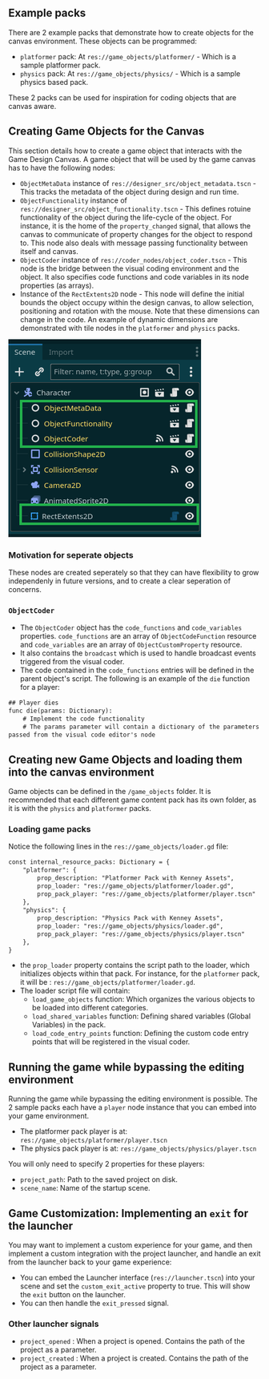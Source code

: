 ## Example packs

There are 2 example packs that demonstrate how to create objects for the canvas environment. These objects can be programmed:

* `platformer` pack: At `res://game_objects/platformer/` - Which is a sample platformer pack.
* `physics` pack: At `res://game_objects/physics/` - Which is a sample physics based pack.

These 2 packs can be used for inspiration for coding objects that are canvas aware.

## Creating Game Objects for the Canvas

This section details how to create a game object that interacts with the Game Design Canvas. A game object that will be used by the game canvas has to have the following nodes:

* `ObjectMetaData` instance of `res://designer_src/object_metadata.tscn` - This tracks the metadata of the object during design and run time.
* `ObjectFunctionality` instance of `res://designer_src/object_functionality.tscn` - This defines rotuine functionality of the object during the life-cycle of the object. For instance, it is the home of the `property_changed` signal, that allows the canvas to communicate of property changes for the object to respond to. This node also deals with message passing functionality between itself and canvas.
* `ObjectCoder` instance of `res://coder_nodes/object_coder.tscn` - This node is the bridge between the visual coding environment and the object. It also specifies code functions and code variables in its node properties (as arrays).
* Instance of the `RectExtents2D` node - This node will define the initial bounds the object occupy within the design canvas, to allow selection, positioning and rotation with the mouse. Note that these dimensions can change in the code. An example of dynamic dimensions are demonstrated with tile nodes in the `platformer` and `physics` packs.

![Node demonstration](images/canvas_node_components.png?raw=true "Node demonstration")

### Motivation for seperate objects

These nodes are created seperately so that they can have flexibility to grow independenly in future versions, and to create a clear seperation of concerns.

### `ObjectCoder`

* The `ObjectCoder` object has the `code_functions` and `code_variables` properties. `code_functions` are an array of  `ObjectCodeFunction` resource and `code_variables` are an array of `ObjectCustomProperty` resource.
* It also contains the `broadcast` which is used to handle broadcast events triggered from the visual coder.
* The code contained in the `code_functions` entries will be defined in the parent object's script. The following is an example of the `die` function for a player:

```gdscript
## Player dies
func die(params: Dictionary):
	# Implement the code functionality
    # The params parameter will contain a dictionary of the parameters passed from the visual code editor's node
```

## Creating new Game Objects and loading them into the canvas environment

Game objects can be defined in the `/game_objects` folder. It is recommended that each different game content pack has its own folder, as it is with the `physics` and `platformer` packs.

### Loading game packs

Notice the following lines in the `res://game_objects/loader.gd` file:

```gdscript
const internal_resource_packs: Dictionary = {
	"platformer": {
		prop_description: "Platformer Pack with Kenney Assets",
		prop_loader: "res://game_objects/platformer/loader.gd",
		prop_pack_player: "res://game_objects/platformer/player.tscn"
	},
	"physics": {
		prop_description: "Physics Pack with Kenney Assets",
		prop_loader: "res://game_objects/physics/loader.gd",
		prop_pack_player: "res://game_objects/physics/player.tscn"
	},
}
```

* the `prop_loader` property contains the script path to the loader, which initializes objects within that pack. For instance, for the `platformer` pack, it will be : `res://game_objects/platformer/loader.gd`.
* The loader script file will contain:
    * `load_game_objects` function: Which organizes the various objects to be loaded into different categories.
    * `load_shared_variables` function: Defining shared variables (Global Variables) in the pack.
    * `load_code_entry_points` function: Defining the custom code entry points that will be registered in the visual coder.

## Running the game while bypassing the editing environment

Running the game while bypassing the editing environment is possible. The 2 sample packs each have a `player` node instance that you can embed into your game environment.

* The platformer pack player is at: `res://game_objects/platformer/player.tscn`
* The physics pack player is at: `res://game_objects/physics/player.tscn`

You will only need to specify 2 properties for these players:

* `project_path`: Path to the saved project on disk.
* `scene_name`: Name of the startup scene.

## Game Customization: Implementing an `exit` for the launcher

You may want to implement a custom experience for your game, and then implement a custom integration with the project launcher, and handle an exit from the launcher back to your game experience:

* You can embed the Launcher interface (`res://launcher.tscn`) into your scene and set the `custom_exit_active` property to true. This will show the `exit` button on the launcher.
* You can then handle the `exit_pressed` signal.

### Other launcher signals

* `project_opened` : When a project is opened. Contains the path of the project as a parameter.
* `project_created` : When a project is created. Contains the path of the project as a parameter.